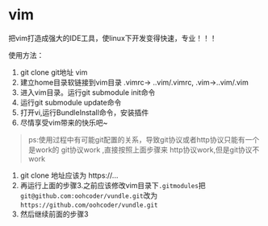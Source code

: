 vim
===

把vim打造成强大的IDE工具，使linux下开发变得快速，专业！！！

使用方法：
>
1. git clone git地址 vim 
2. 建立home目录软链接到vim目录 .vimrc-> ..vim/.vimrc, .vim->..vim/.vim
3. 进入vim目录。运行git submodule init命令
4. 运行git submodule update命令
5. 打开vi,运行BundleInstall命令，安装插件
6. 尽情享受vim带来的快乐吧~


>ps:使用过程中有可能git配置的关系，导致git协议或者http协议只能有一个是work的
git协议work ,直接按照上面步骤来
http协议work,但是git协议不work
1. git clone 地址应该为 https://...
2. 再运行上面的步骤3.之前应该修改vim目录下`.gitmodules`把`git@github.com:oohcoder/vundle.git`改为`https://github.com/oohcoder/vundle.git`
3. 然后继续前面的步骤3
